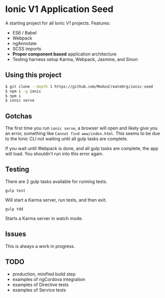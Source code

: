 Ionic V1 Application Seed
=====================

A starting project for all Ionic V1 projects. Features:

- ES6 / Babel
- Webpack
- ngAnnotate
- SCSS imports
- **Proper component based** application architecture
- Testing harness setup Karma, Webpack, Jasmine, and Sinon

## Using this project

```bash
$ git clone --depth 1 https://github.com/ModusCreateOrg/ionic-seed
$ npm i -g ionic
$ npm i
$ ionic serve
```

## Gotchas
The first time you run `ionic serve`, a browser will open and likely give you
an error, something like `Cannot find www/index.html`. This seems to be due
to the Ionic CLI not waiting until all gulp tasks are complete.

If you wait until Webpack is done, and all gulp tasks are complete, the app
will load. You shouldn't run into this error again.

## Testing
There are 2 gulp tasks available for running tests.

`gulp test`

Will start a Karma server, run tests, and then exit.

`gulp tdd` 

Starts a Karma server in watch mode.


## Issues
This is always a work in progress.

## TODO
- production, minified build step
- examples of ngCordova integration
- examples of Directive tests
- examples of Service tests
